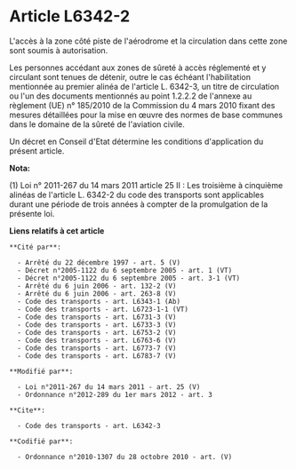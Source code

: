 # Article L6342-2

L'accès à la zone côté piste de l'aérodrome et la circulation dans cette zone sont soumis à autorisation. 

Les personnes accédant aux zones de sûreté à accès réglementé et y circulant sont tenues de détenir, outre le cas échéant
l'habilitation mentionnée au premier alinéa de l'article L. 6342-3, un titre de circulation ou l'un des documents mentionnés
au point 1.2.2.2 de l'annexe au règlement (UE) n° 185/2010 de la Commission du 4 mars 2010 fixant des mesures détaillées pour
la mise en œuvre des normes de base communes dans le domaine de la sûreté de l'aviation civile. 

Un décret en Conseil d'Etat détermine les conditions d'application du présent article.

**Nota:**

(1) Loi n° 2011-267 du 14 mars 2011 article 25 II : Les troisième à cinquième alinéas de l'article L. 6342-2 du code des
transports sont applicables durant une période de trois années à compter de la promulgation de la présente loi.

**Liens relatifs à cet article**

	**Cité par**:

	  - Arrêté du 22 décembre 1997 - art. 5 (V)
	  - Décret n°2005-1122 du 6 septembre 2005 - art. 1 (VT)
	  - Décret n°2005-1122 du 6 septembre 2005 - art. 3-1 (VT)
	  - Arrêté du 6 juin 2006 - art. 132-2 (V)
	  - Arrêté du 6 juin 2006 - art. 263-8 (V)
	  - Code des transports - art. L6343-1 (Ab)
	  - Code des transports - art. L6723-1-1 (VT)
	  - Code des transports - art. L6731-3 (V)
	  - Code des transports - art. L6733-3 (V)
	  - Code des transports - art. L6753-2 (V)
	  - Code des transports - art. L6763-6 (V)
	  - Code des transports - art. L6773-7 (V)
	  - Code des transports - art. L6783-7 (V)

	**Modifié par**:

	  - Loi n°2011-267 du 14 mars 2011 - art. 25 (V)
	  - Ordonnance n°2012-289 du 1er mars 2012 - art. 3

	**Cite**:

	  - Code des transports - art. L6342-3

	**Codifié par**:

	  - Ordonnance n°2010-1307 du 28 octobre 2010 - art. (V)
